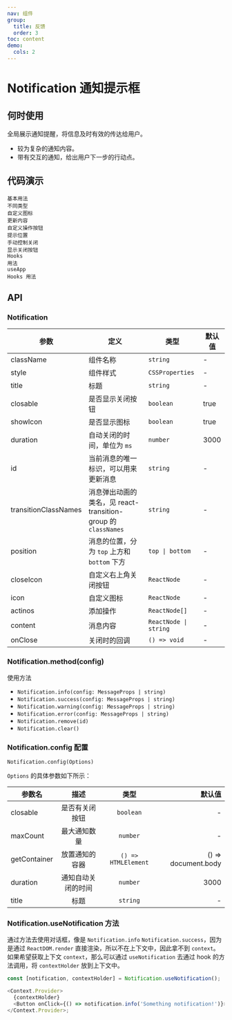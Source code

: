 ```yaml
---
nav: 组件
group:
  title: 反馈
  order: 3
toc: content
demo:
  cols: 2
---
```


# Notification 通知提示框

## 何时使用

全局展示通知提醒，将信息及时有效的传达给用户。

- 较为复杂的通知内容。
- 带有交互的通知，给出用户下一步的行动点。

## 代码演示

<code src="../../packages/ui/examples/notification/basic.tsx">基本用法</code>  
<code src="../../packages/ui/examples/notification/type.tsx" description="全局提示有 4 种不同的类型，分别为：info, success, warning, error。">不同类型</code>  
<code src="../../packages/ui/examples/notification/icon.tsx" description="设置 `icon` 来自定义图标。">自定义图标</code>  
<code src="../../packages/ui/examples/notification/update.tsx" description="通过指定 id，可以更新已经存在的消息提示。">更新内容</code>  
<code src="../../packages/ui/examples/notification/actions.tsx" description="通过指定 actions 字段，可以添加操作按钮。">自定义操作按钮</code>  
<code src="../../packages/ui/examples/notification/position.tsx" description="通过 `position` 修改消息提示位置，提示有 2 种不同的弹出位置，分别为顶部和底部。">提示位置</code>  
<code src="../../packages/ui/examples/notification/close.tsx" description="`Notification.xxx()` 会返回一个函数，调用此函数能手动关闭通知。">手动控制关闭</code>  
<code src="../../packages/ui/examples/notification/closable.tsx" description="设置 `closable` 来显示关闭按钮，支持自定义关闭按钮。">显示关闭按钮</code>  
<code src="../../packages/ui/examples/notification/hooks.tsx" description="手动植入 contextHolder 挂载，无法消费 context 上下文。">Hooks 用法</code>  
<code src="../../packages/ui/examples/notification/app.tsx" description="推荐使用 [App 包裹](/ui/app) 组件来提供可消费 React context 的 Notification.xxx 的静态方法，可以简化 useMessage 等方法需要手动植入 contextHolder 的问题。">useApp Hooks 用法</code>

## API

### Notification

| **参数** | **定义** | **类型** | **默认值** |
| --- | --- | --- | --- |
| className | 组件名称 | `string` | - |
| style | 组件样式 | `CSSProperties` | - |
| title | 标题 | `string` | - |
| closable | 是否显示关闭按钮 | `boolean` | true |
| showIcon | 是否显示图标 | `boolean` | true |
| duration | 自动关闭的时间，单位为 `ms` | `number` | 3000 |
| id | 当前消息的唯一标识，可以用来更新消息 | `string` | - |
| transitionClassNames | 消息弹出动画的类名，见 react-transition-group 的 `classNames` | `string` | - |
| position | 消息的位置，分为 `top` 上方和 `bottom` 下方 | `top \| bottom` | - |
| closeIcon | 自定义右上角关闭按钮 | `ReactNode` | - |
| icon | 自定义图标 | `ReactNode` | - |
| actinos | 添加操作 | `ReactNode[]` | - |
| content | 消息内容 | `ReactNode \| string` | - |
| onClose | 关闭时的回调 | `() => void` | - |

### Notification.method(config)

使用方法

- `Notification.info(config: MessageProps | string)`
- `Notification.success(config: MessageProps | string)`
- `Notification.warning(config: MessageProps | string)`
- `Notification.error(config: MessageProps | string)`
- `Notification.remove(id)`
- `Notification.clear()`

### Notification.config 配置

`Notification.config(Options)`

`Options` 的具体参数如下所示：

| 参数名       |        描述        |        类型         |              默认值 |
| ------------ | :----------------: | :-----------------: | ------------------: |
| closable     |   是否有关闭按钮   |      `boolean`      |                   - |
| maxCount     |    最大通知数量    |      `number`       |                   - |
| getContainer |   放置通知的容器   | `() => HTMLElement` | () => document.body |
| duration     | 通知自动关闭的时间 |      `number`       |                3000 |
| title        |        标题        |      `string`       |                   - |

### Notification.useNotification 方法

通过方法去使用对话框，像是 `Notification.info` `Notification.success`，因为是通过 `ReactDOM.render` 直接渲染，所以不在上下文中，因此拿不到 `context`。如果希望获取上下文 `context`，那么可以通过 `useNotification` 去通过 hook 的方法调用，将 `contextHolder` 放到上下文中。

```js
const [notification, contextHolder] = Notification.useNotification();

<Context.Provider>
  {contextHolder}
  <Button onClick={() => notification.info('Something notification!')}>Open</Button>
</Context.Provider>;
```
